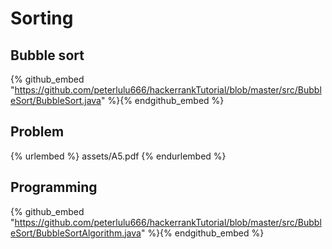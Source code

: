 # Sorting      



## Bubble sort        


{% github_embed "https://github.com/peterlulu666/hackerrankTutorial/blob/master/src/BubbleSort/BubbleSort.java" %}{% endgithub_embed %}        













      
## Problem      

{% urlembed %}
assets/A5.pdf
{% endurlembed %}        

## Programming        
 


{% github_embed "https://github.com/peterlulu666/hackerrankTutorial/blob/master/src/BubbleSort/BubbleSortAlgorithm.java" %}{% endgithub_embed %}      








